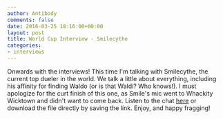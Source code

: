 ```yaml
---
author: Antibody
comments: false
date: 2016-03-25 18:16:00+00:00
layout: post
title: World Cup Interview - Smilecythe
categories:
- interviews
---
```

Onwards with the interviews! This time I'm talking with Smilecythe, the current top dueler in the world. We talk a little about everything, including his affinity for finding Waldo (or is that Waldi? Who knows!). I must apologize for the curt finish of this one, as Smile's mic went to Whackity Wicktown and didn't want to come back. Listen to the chat [here](/m/uploads/2016/03/smilecythe_worldcup_interview.mp3) or download the file directly by saving the link. Enjoy, and happy fragging!
